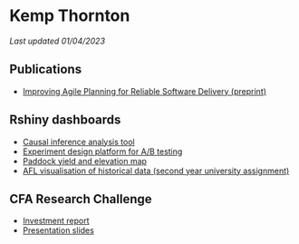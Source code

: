 # Kemp Thornton
_Last updated 01/04/2023_

## Publications
* [Improving Agile Planning for Reliable Software Delivery (preprint)](https://kempthornton.github.io/files/2023_Atlassian_IDE_MSR_Industrial_track.pdf)


## Rshiny dashboards
* [Causal inference analysis tool](https://thornton.shinyapps.io/causal-inference-analysis/)<br>
* [Experiment design platform for A/B testing](https://thornton.shinyapps.io/experiment-design-platform/) <br>
* [Paddock yield and elevation map](https://thornton.shinyapps.io/yield-map/) <br>
* [AFL visualisation of historical data (second year university assignment)](https://thornton.shinyapps.io/afl-visualisation/)


## CFA Research Challenge
* [Investment report](https://kempthornton.github.io/files/report.pdf)<br>
* [Presentation slides](https://kempthornton.github.io/files/presentation.pdf)
